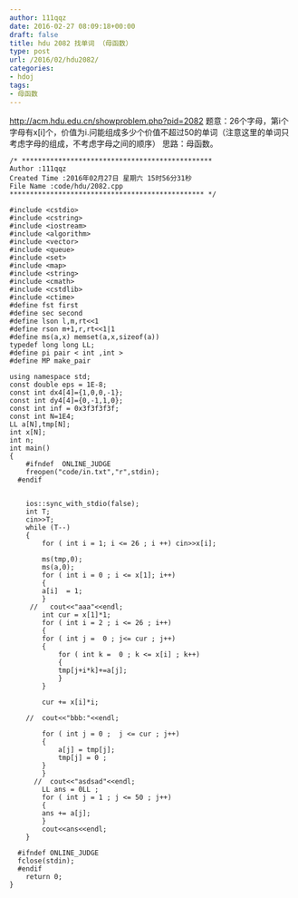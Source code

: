 ```yaml
---
author: 111qqz
date: 2016-02-27 08:09:18+00:00
draft: false
title: hdu 2082 找单词 （母函数）
type: post
url: /2016/02/hdu2082/
categories:
- hdoj
tags:
- 母函数
---
```


http://acm.hdu.edu.cn/showproblem.php?pid=2082
题意：26个字母，第i个字母有x[i]个，价值为i.问能组成多少个价值不超过50的单词（注意这里的单词只考虑字母的组成，不考虑字母之间的顺序）
思路：母函数。

 

    
    /* ***********************************************
    Author :111qqz
    Created Time :2016年02月27日 星期六 15时56分31秒
    File Name :code/hdu/2082.cpp
    ************************************************ */
    
    #include <cstdio>
    #include <cstring>
    #include <iostream>
    #include <algorithm>
    #include <vector>
    #include <queue>
    #include <set>
    #include <map>
    #include <string>
    #include <cmath>
    #include <cstdlib>
    #include <ctime>
    #define fst first
    #define sec second
    #define lson l,m,rt<<1
    #define rson m+1,r,rt<<1|1
    #define ms(a,x) memset(a,x,sizeof(a))
    typedef long long LL;
    #define pi pair < int ,int >
    #define MP make_pair
    
    using namespace std;
    const double eps = 1E-8;
    const int dx4[4]={1,0,0,-1};
    const int dy4[4]={0,-1,1,0};
    const int inf = 0x3f3f3f3f;
    const int N=1E4;
    LL a[N],tmp[N];
    int x[N];
    int n;
    int main()
    {
    	#ifndef  ONLINE_JUDGE 
    	freopen("code/in.txt","r",stdin);
      #endif
    
    
    	ios::sync_with_stdio(false);
    	int T;
    	cin>>T;
    	while (T--)
    	{
    	    for ( int i = 1; i <= 26 ; i ++) cin>>x[i];
    
    	    ms(tmp,0);
    	    ms(a,0);
    	    for ( int i = 0 ; i <= x[1]; i++)
    	    {
    		a[i]  = 1;
    	    }
    	 //   cout<<"aaa"<<endl;
    	    int cur = x[1]*1;
    	    for ( int i = 2 ; i <= 26 ; i++)
    	    {
    		for ( int j =  0 ; j<= cur ; j++)
    		{
    		    for ( int k =  0 ; k <= x[i] ; k++)
    		    {
    			tmp[j+i*k]+=a[j];
    		    }
    		}
    
    		cur += x[i]*i;
    
    	//	cout<<"bbb:"<<endl;
    
    		for ( int j = 0 ;  j <= cur ; j++)
    		{
    		    a[j] = tmp[j];
    		    tmp[j] = 0 ;
    		}
    	    }
    	  //  cout<<"asdsad"<<endl;
    	    LL ans = 0LL ;
    	    for ( int j = 1 ; j <= 50 ; j++)
    	    {
    		ans += a[j];
    	    }
    	    cout<<ans<<endl;
    	}
    
      #ifndef ONLINE_JUDGE  
      fclose(stdin);
      #endif
        return 0;
    }
    




